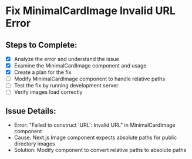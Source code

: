 # Fix MinimalCardImage Invalid URL Error

## Steps to Complete:
- [x] Analyze the error and understand the issue
- [x] Examine the MinimalCardImage component and usage
- [x] Create a plan for the fix
- [ ] Modify MinimalCardImage component to handle relative paths
- [ ] Test the fix by running development server
- [ ] Verify images load correctly

## Issue Details:
- Error: "Failed to construct 'URL': Invalid URL" in MinimalCardImage component
- Cause: Next.js Image component expects absolute paths for public directory images
- Solution: Modify component to convert relative paths to absolute paths
